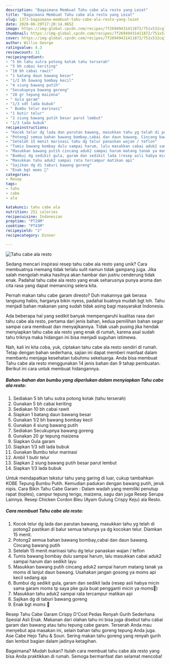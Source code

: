 ```yaml
---
description: "Bagaimana Membuat Tahu cabe ala resto yang Lezat"
title: "Bagaimana Membuat Tahu cabe ala resto yang Lezat"
slug: 1373-bagaimana-membuat-tahu-cabe-ala-resto-yang-lezat
date: 2020-08-29T17:20:14.865Z
image: https://img-global.cpcdn.com/recipes/7f26949431411872/751x532cq70/tahu-cabe-ala-resto-foto-resep-utama.jpg
thumbnail: https://img-global.cpcdn.com/recipes/7f26949431411872/751x532cq70/tahu-cabe-ala-resto-foto-resep-utama.jpg
cover: https://img-global.cpcdn.com/recipes/7f26949431411872/751x532cq70/tahu-cabe-ala-resto-foto-resep-utama.jpg
author: Willie George
ratingvalue: 4.3
reviewcount: 11
recipeingredient:
- "5 bh tahu sutra potong kotak tahu terserah"
- "5 bh cabai keriting"
- "10 bh cabai rawit"
- "1 batang daun bawang besar"
- "1/2 bh bawang bombay kecil"
- "4 siung bawang putih"
- "Secukupnya bawang goreng"
- "20 gr tepung maizena"
- " Gula garam"
- "1/3 sdt lada bubuk"
- " Bumbu telur marinasi"
- "1 butir telur"
- "2 siung bawang putih besar parut lembut"
- "1/3 lada bubuk"
recipeinstructions:
- "Kocok telur dg lada dan parutan bawang, masukkan tahu yg telah di potong2 pastikan di balur semua tahunya ya dg kocokan telur. Diamkan 15 menit."
- "Potong2 semua bahan bawang bombay,cabai dan daun bawang. Cincang bawang putih"
- "Setelah 15 menit marinasi tahu dg telur panaskan wajan / teflon"
- "Tumis bawang bombay dulu sampai harum, lalu masukkan cabai aduk2 sampai harum dan sedikit layu"
- "Masukkan bawang putih cincang aduk2 sampai harum matang tanak ya moms di lanjut daun bawang. Usahakan jangan gosong ya moms api kecil sedang aja"
- "Bumbui dg sedikit gula, garam dan sedikit lada (resep asli habya micin sama garam moms tp saya pke gula buat pengganti micin ya moms🥰)"
- "Masukkan tahu aduk2 sampai rata tercampur matikan api"
- "Sajikan dg di taburi bawang goreng"
- "Enak bgt moms 🥰"
categories:
- Resep
tags:
- tahu
- cabe
- ala

katakunci: tahu cabe ala 
nutrition: 251 calories
recipecuisine: Indonesian
preptime: "PT29M"
cooktime: "PT43M"
recipeyield: "2"
recipecategory: Dinner

---
```



![Tahu cabe ala resto](https://img-global.cpcdn.com/recipes/7f26949431411872/751x532cq70/tahu-cabe-ala-resto-foto-resep-utama.jpg)

Sedang mencari inspirasi resep tahu cabe ala resto yang unik? Cara membuatnya memang tidak terlalu sulit namun tidak gampang juga. Jika salah mengolah maka hasilnya akan hambar dan justru cenderung tidak enak. Padahal tahu cabe ala resto yang enak seharusnya punya aroma dan cita rasa yang dapat memancing selera kita.

Pernah makan tahu cabe garam diresto? Duh makannya gak berasa langsung habis, harganya bikin nyess, padahal buatnya mudah bgt loh. Tahu menjadi bahan makanan yang sudah tidak asing bagi masyarakat Indonesia.

Ada beberapa hal yang sedikit banyak mempengaruhi kualitas rasa dari tahu cabe ala resto, pertama dari jenis bahan, kedua pemilihan bahan segar sampai cara membuat dan menyajikannya. Tidak usah pusing jika hendak menyiapkan tahu cabe ala resto yang enak di rumah, karena asal sudah tahu triknya maka hidangan ini bisa menjadi suguhan istimewa.


Nah, kali ini kita coba, yuk, ciptakan tahu cabe ala resto sendiri di rumah. Tetap dengan bahan sederhana, sajian ini dapat memberi manfaat dalam membantu menjaga kesehatan tubuhmu sekeluarga. Anda bisa membuat Tahu cabe ala resto menggunakan 14 jenis bahan dan 9 tahap pembuatan. Berikut ini cara untuk membuat hidangannya.

<!--inarticleads1-->

##### Bahan-bahan dan bumbu yang diperlukan dalam menyiapkan Tahu cabe ala resto:

1. Sediakan 5 bh tahu sutra potong kotak (tahu terserah)
1. Gunakan 5 bh cabai keriting
1. Sediakan 10 bh cabai rawit
1. Siapkan 1 batang daun bawang besar
1. Gunakan 1/2 bh bawang bombay kecil
1. Gunakan 4 siung bawang putih
1. Sediakan Secukupnya bawang goreng
1. Gunakan 20 gr tepung maizena
1. Siapkan  Gula garam
1. Siapkan 1/3 sdt lada bubuk
1. Gunakan  Bumbu telur marinasi
1. Ambil 1 butir telur
1. Siapkan 2 siung bawang putih besar parut lembut
1. Siapkan 1/3 lada bubuk


Untuk mendapatkan tekstur tahu yang garing di luar, cukup tambahkan KOBE Tepung Bumbu Putih. Kemudian padukan dengan bawang putih, jeruk nipis. Cara Bikin Tahu Cabe Garam : Dalam wadah yang memiliki penutup rapat (toples), campur tepung terigu, maizena, sagu dan juga Resep Serupa Lainnya. Resep Chicken Cordon Bleu (Ayam Gulung Crispy Keju) ala Resto. 

<!--inarticleads2-->

##### Cara membuat Tahu cabe ala resto:

1. Kocok telur dg lada dan parutan bawang, masukkan tahu yg telah di potong2 pastikan di balur semua tahunya ya dg kocokan telur. Diamkan 15 menit.
1. Potong2 semua bahan bawang bombay,cabai dan daun bawang. Cincang bawang putih
1. Setelah 15 menit marinasi tahu dg telur panaskan wajan / teflon
1. Tumis bawang bombay dulu sampai harum, lalu masukkan cabai aduk2 sampai harum dan sedikit layu
1. Masukkan bawang putih cincang aduk2 sampai harum matang tanak ya moms di lanjut daun bawang. Usahakan jangan gosong ya moms api kecil sedang aja
1. Bumbui dg sedikit gula, garam dan sedikit lada (resep asli habya micin sama garam moms tp saya pke gula buat pengganti micin ya moms🥰)
1. Masukkan tahu aduk2 sampai rata tercampur matikan api
1. Sajikan dg di taburi bawang goreng
1. Enak bgt moms 🥰


Resep Tahu Cabe Garam Crispy D&#39;Cost Pedas Renyah Gurih Sederhana Spesial Asli Enak. Makanan dari olahan tahu ini bisa juga disebut tahu cabai garam dan bawang atau tahu tepung cabe garam. Terserah Anda mau menyebut apa masakan ini, selain bahan tahu goreng tepung Anda juga. Ase Cabe Hejo Tahu &amp; Soun. Sering makan tahu goreng yang renyah gurih dan lembut bagian dalam jadinya ketagihan. 

Bagaimana? Mudah bukan? Itulah cara membuat tahu cabe ala resto yang bisa Anda praktikkan di rumah. Semoga bermanfaat dan selamat mencoba!
